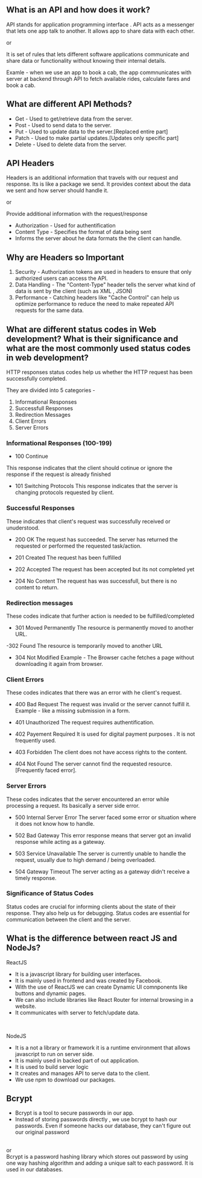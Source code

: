 ## What is an API and how does it work?

API stands for application programming interface . API acts as a messenger that lets one app talk to another. It allows app to share data with each other.

or

It is set of rules that lets different software applications communicate and share data or functionality without knowing their internal details.

Examle - when we use an app to book a cab, the app commnunicates with server at backend through API to fetch available rides, calculate fares and book a cab.

## What are different API Methods?

- Get - Used to get/retrieve data from the server.
- Post - Used to send data to the server.
- Put - Used to update data to the server.[Replaced entire part]
- Patch - Used to make partial updates.[Updates only specific part]
- Delete - Used to delete data from the server.

## API Headers

Headers is an additional information that travels with our request and response. Its is like a package we send. It provides context about the data we sent and how server should handle it.

or

Provide additional information with the request/response

- Authorization - Used for authentification
- Content Type - Specifies the format of data being sent
- Informs the server about he data formats the the client can handle.

## Why are Headers so Important

1. Security - Authorization tokens are used in headers to ensure that only authorized users can access the API.
2. Data Handling - The "Content-Type" header tells the server what kind of data is sent by the client (such as XML , JSON)
3. Performance - Catching headers like "Cache Control" can help us optimize performance to reduce the need to make repeated API requests for the same data.

## ⁠What are different status codes in Web development? What is their significance and what are the most commonly used status codes in web development?

HTTP responses status codes help us whether the HTTP request has been successfully completed.

They are divided into 5 categories -

1. Informational Responses
2. Successfull Responses
3. Redirection Messages
4. Client Errors
5. Server Errors

### Informational Responses (100-199)

- 100 Continue

This response indicates that the client should cotinue or ignore the response if the request is already finished

- 101 Switching Protocols
  This response indicates that the server is changing protocols requested by client.

### Successful Responses

These indicates that client's request was successfully received or unuderstood.

- 200 OK
  The request has succeeded. The server has returned the requested or performed the requested task/action.

- 201 Created
  The request has been fulfilled

- 202 Accepted
  The request has been accepted but its not completed yet

- 204 No Content
  The request has was successfull, but there is no content to return.

### Redirection messages

These codes indicate that further action is needed to be fulfilled/completed

- 301 Moved Permanently
  The resource is permanently moved to another URL.

-302 Found
The resource is temporarily moved to another URL

- 304 Not Modified
  Example - The Browser cache fetches a page without downloading it again from browser.

### Client Errors

These codes indicates that there was an error with he client's request.

- 400 Bad Request
  The request was invalid or the server cannot fulfill it.
  Example - like a missing submission in a form.

- 401 Unauthorized
  The request requires authentification.

- 402 Payement Required
  It is used for digital payment purposes . It is not frequently used.

- 403 Forbidden
  The client does not have access rights to the content.

- 404 Not Found
  The server cannot find the requested resource.[Frequently faced error].

### Server Errors

These codes indicates that the server encountered an error while processing a request. Its basically a server side error.

- 500 Internal Server Error
  The server faced some error or situation where it does not know how to handle.

- 502 Bad Gateway
  This error response means that server got an invalid response while acting as a gateway.

- 503 Service Unavailable
  The server is currently unable to handle the request, usually due to high demand / being overloaded.

- 504 Gateway Timeout
  The server acting as a gateway didn't receive a timely response.

### Significance of Status Codes

Status codes are crucial for informing clients about the state of their response.
They also help us for debugging.
Status codes are essential for communication between the client and the server. 


## What is the difference between react JS and NodeJs?

ReactJS
<br>
- It is a javascript library for building user interfaces.
- It is mainly used in frontend and was created by Facebook.
- With the use of ReactJS we can create Dynamic UI comnponents like buttons and dynamic pages.
- We can also include libraries like React Router for internal browsing in a website.
- It communicates with server to fetch/update data.
  
<br>

NodeJS

- It is a not a library or framework it is a runtime environment that allows javascript to run on server side.
- It is mainly used in backed part of out application.
- It is used to build server logic
- It creates and manages API to serve data to the client.
- We use npm to download our packages.
  


## Bcrypt

- Bcrypt is a tool to secure passwords in our app.
- Instead of storing passwords directly , we use bcrypt to hash our passwords. Even if someone hacks our database, they can't figure out our original password
<br>
or
<br>
Bcrypt is a password hashing library which stores out password by using one way hashing algorithm and adding a unique salt to each password. It is used in our databases.


